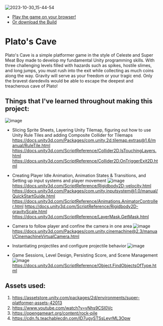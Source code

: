 ![2023-10-30_15-44-54](https://github.com/rifkyzena/Cave-of-Plato/assets/55536824/f8248175-8e7c-4893-83c4-3efb9e545613)

- [Play the game on your browser!](https://sharemygame.com/@RifkyZena66/plato-s-cave)
- [Or download the Build](https://github.com/rifkyzena/Cave-of-Plato/releases/tag/v1.0.0)

# Plato's Cave

Plato's Cave is a simple platformer game in the style of Celeste and Super Meat Boy made to develop my fundamental Unity programming skills. With three challenging levels filled with hazards such as spikes, hostile slimes, and long jumps, you must rush into the exit while collecting as much coins along the way. Gravity will serve as your freedom or your tragic end. Only the bravest daredevils would be able to escape the deepest and treacherous cave of Plato!

## Things that I've learned throughout making this project:
![image](https://github.com/rifkyzena/Cave-of-Plato/assets/55536824/1407612e-c787-4a4b-892c-97b5719843a2)
- Slicing Sprite Sheets, Layering Unity Tilemap, figuring out how to use Unity Rule Tiles and adding Composite Collider for Tilemaps
https://docs.unity3d.com/Packages/com.unity.2d.tilemap.extras@1.6/manual/RuleTile.html
https://docs.unity3d.com/ScriptReference/Collider2D.IsTouchingLayers.html
https://docs.unity3d.com/ScriptReference/Collider2D.OnTriggerExit2D.html

- Creating Player Idle Animation, Animation States & Transitions, and Setting up input systems and player movement
![image](https://github.com/rifkyzena/Cave-of-Plato/assets/55536824/30cf612e-0510-4dd0-bb55-9827cd236dfb)
https://docs.unity3d.com/ScriptReference/Rigidbody2D-velocity.html
https://docs.unity3d.com/Packages/com.unity.inputsystem@1.0/manual/QuickStartGuide.html
https://docs.unity3d.com/ScriptReference/Animations.AnimatorController.html
https://docs.unity3d.com/ScriptReference/Rigidbody2D-gravityScale.html
https://docs.unity3d.com/ScriptReference/LayerMask.GetMask.html

- Camera to follow player and confine the camera in one area
![image](https://github.com/rifkyzena/Cave-of-Plato/assets/55536824/ccd7fdfa-6f5d-4989-b3a1-c211a0569473)
https://docs.unity3d.com/Packages/com.unity.cinemachine@2.3/manual/CinemachineVirtualCamera.html

- Instantiating projectiles and configure projectile behavior
![image](https://github.com/rifkyzena/Cave-of-Plato/assets/55536824/5ca82a0f-fd0a-4cbd-a7af-87d9c52e1b0b)

- Game Sessions, Level Design, Persisting Score, and Scene Management
![image](https://github.com/rifkyzena/Cave-of-Plato/assets/55536824/f52e613c-afe9-4851-be24-d1915f123f65)
https://docs.unity3d.com/ScriptReference/Object.FindObjectsOfType.html

## Assets used:
1. https://assetstore.unity.com/packages/2d/environments/super-platformer-assets-42013
2. https://www.youtube.com/watch?v=vNhs9CSI0Vc
3. https://opengameart.org/content/rock-pile
4. https://cdn.fs.teachablecdn.com/lD7ugySTSsLevrML3Opw
